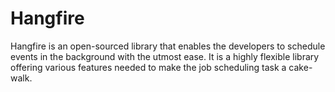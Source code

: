 # Hangfire
Hangfire is an open-sourced library that enables the developers to schedule events in the background with the utmost ease. It is a highly flexible library offering various features needed to make the job scheduling task a cake-walk.
